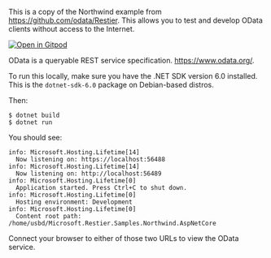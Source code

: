 This is a copy of the Northwind example from https://github.com/odata/Restier. This allows you to test and develop OData clients without access to the Internet.

[![Open in Gitpod](https://gitpod.io/button/open-in-gitpod.svg)](https://gitpod.io/#https://github.com/dwhite8405/Microsoft.Restier.Samples.Northwind.AspNetCore)

OData is a queryable REST service specification. https://www.odata.org/.

To run this locally, make sure you have the .NET SDK version 6.0 installed. This is the `dotnet-sdk-6.0` package on Debian-based distros. 

Then:

    $ dotnet build
    $ dotnet run

You should see:

    info: Microsoft.Hosting.Lifetime[14]
      Now listening on: https://localhost:56488
    info: Microsoft.Hosting.Lifetime[14]
      Now listening on: http://localhost:56489
    info: Microsoft.Hosting.Lifetime[0]
      Application started. Press Ctrl+C to shut down.
    info: Microsoft.Hosting.Lifetime[0]
      Hosting environment: Development
    info: Microsoft.Hosting.Lifetime[0]
      Content root path: /home/usbd/Microsoft.Restier.Samples.Northwind.AspNetCore

Connect your browser to either of those two URLs to view the OData service.

